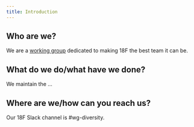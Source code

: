 ```yaml
---
title: Introduction
---
```


## Who are we?

We are a [working
group](https://pages.18f.gov/grouplet-playbook/working-groups/) dedicated to making 18F the best team it can be.

## What do we do/what have we done?

We maintain the ...

## Where are we/how can you reach us?

Our 18F Slack channel is #wg-diversity. 
